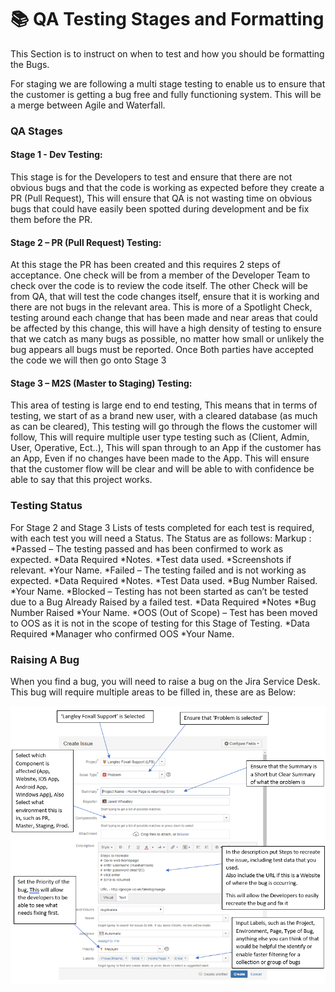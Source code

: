 ﻿# 📚 QA Testing Stages and Formatting

This Section is to instruct on when to test and how you should be formatting the Bugs.

For staging we are following a multi stage testing to enable us to ensure that the customer is getting a bug free and fully functioning system. This will be a merge between Agile and Waterfall.
		
### QA Stages
										
#### Stage 1 - Dev Testing:
This stage is for the Developers to test and ensure that there are not obvious bugs and that the code is working as expected before they create a PR (Pull Request), This will ensure that QA is not wasting time on obvious bugs that could have easily been spotted during development and be fix them before the PR.
												
#### Stage 2 – PR (Pull Request) Testing:
At this stage the PR has been created and this requires 2 steps of acceptance.
One check will be from a member of the Developer Team to check over the code is to review the code itself. 
The other Check will be from QA, that will test the code changes itself, ensure that it is working and there are not bugs in the relevant area. This is more of a Spotlight Check, testing around each change that has been made and near areas that could be affected by this change, this will have a high density of testing to ensure that we catch as many bugs as possible, no matter how small or unlikely the bug appears all bugs must be reported.
Once Both parties have accepted the code we will then go onto Stage 3
												
#### Stage 3 – M2S (Master to Staging) Testing:
This area of testing is large end to end testing, This means that in terms of testing, we start of as a brand new user, with a cleared database (as much as can be cleared), This testing will go through the flows the customer will follow, This will require multiple user type testing such as (Client, Admin, User, Operative, Ect..), This will span through to an App if the customer has an App, Even if no changes have been made to the App. This will ensure that the customer flow will be clear and will be able to with confidence be able to say that this project works.

### Testing Status

For Stage 2 and Stage 3 Lists of tests completed for each test is required, with each test you will need a Status. The Status are as follows:
Markup :
*Passed – The testing passed and has been confirmed to work as expected.
	*Data Required 
		*Notes.
		*Test data used.
		*Screenshots if relevant.
		*Your Name.
*Failed – The testing failed and is not working as expected.
	*Data Required
		*Notes.
		*Test Data used.
		*Bug Number Raised.
		*Your Name.
*Blocked – Testing has not been started as can’t be tested due to a Bug Already Raised by a failed test.
	*Data Required
		*Notes
		*Bug Number Raised
		*Your Name.
*OOS (Out of Scope) – Test has been moved to OOS as it is not in the scope of testing for this Stage of Testing.
	*Data Required
		*Manager who confirmed OOS
		*Your Name.

### Raising A Bug

When you find a bug, you will need to raise a bug on the Jira Service Desk.
This bug will require multiple areas to be filled in, these are as Below:

![Jira Bug Raising](images/jira/raising-bugs.PNG)